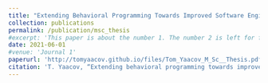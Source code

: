 ```yaml
---
title: "Extending Behavioral Programming Towards Improved Software Engineering Practices"
collection: publications
permalink: /publication/msc_thesis
#excerpt: 'This paper is about the number 1. The number 2 is left for future work.'
date: 2021-06-01
#venue: 'Journal 1'
paperurl: 'http://tomyaacov.github.io/files/Tom_Yaacov_M_Sc__Thesis.pdf'
citation: 'T. Yaacov, “Extending behavioral programming towards improvedsoftware engineering practices,” M.Sc. Thesis, 2021.'
---
```

<!--- 
[Download paper here](http://academicpages.github.io/files/Tom_Yaacov_M_Sc__Thesis.pdf)
T. Yaacov, “Extending behavioral programming towards improvedsoftware engineering practices,” M.Sc. Thesis, 2021. 
--->

